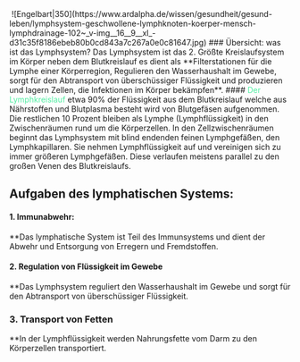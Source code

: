 
<img src="">
![Engelbart|350](https://www.ardalpha.de/wissen/gesundheit/gesund-leben/lymphsystem-geschwollene-lymphknoten-koerper-mensch-lymphdrainage-102~_v-img__16__9__xl_-d31c35f8186ebeb80b0cd843a7c267a0e0c81647.jpg)
### Übersicht: was ist das Lymphsystem?
Das Lymphsystem ist das 2. Größte Kreislaufsystem im Körper neben dem Blutkreislauf es dient als **Filterstationen für die Lymphe einer Körperregion, Regulieren den Wasserhaushalt im Gewebe, sorgt für den Abtransport von überschüssiger Flüssigkeit und produzieren und lagern Zellen, die Infektionen im Körper bekämpfen**.
#### <span style="color:#52eea3">Der Lymphkreislauf</span>
etwa 90% der Flüssigkeit aus dem Blutkreislauf welche aus Nährstoffen und Blutplasma besteht wird von Blutgefäsen aufgenommen. Die restlichen 10 Prozent bleiben als Lymphe (Lymphflüssigkeit) in den Zwischenräumen rund um die Körperzellen. In den Zellzwischenräumen beginnt das Lymphsystem mit blind endenden feinen Lymphgefäßen, den Lymphkapillaren. Sie nehmen Lymphflüssigkeit auf und vereinigen sich zu immer größeren Lymphgefäßen. Diese verlaufen meistens parallel zu den großen Venen des Blutkreislaufs.

## Aufgaben des lymphatischen Systems:

#### 1. Immunabwehr:
**Das lymphatische System ist Teil des Immunsystems und dient der Abwehr und Entsorgung von Erregern und Fremdstoffen.

#### 2. Regulation von Flüssigkeit im Gewebe
**Das Lymphsystem reguliert den Wasserhaushalt im Gewebe und sorgt für den Abtransport von überschüssiger Flüssigkeit.

### 3. Transport von Fetten  
**In der Lymphflüssigkeit werden Nahrungsfette vom Darm zu den Körperzellen transportiert.
